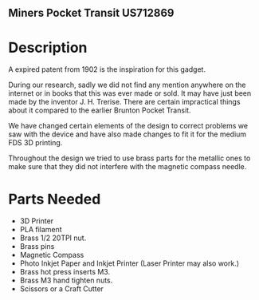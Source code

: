 ## Miners Pocket Transit US712869

# Description
A expired patent from 1902 is the inspiration for this gadget. 

During our research, sadly we did not find any mention anywhere on the internet or in books that this was ever made or sold. It may have just been made by the inventor J. H. Trerise. There are certain impractical things about it compared to the earlier Brunton Pocket Transit. 

We have changed certain elements of the design to correct problems we saw with the device and have also made changes to fit it for the medium FDS 3D printing.

Throughout the design we tried to use brass parts for the metallic ones to make sure that they did not interfere with the magnetic compass needle. 


# Parts Needed

* 3D Printer
* PLA filament
* Brass 1/2 20TPI nut.
* Brass pins
* Magnetic Compass
* Photo Inkjet Paper and Inkjet Printer (Laser Printer may also work.)
* Brass hot press inserts M3.
* Brass M3 hand tighten nuts.
* Scissors or a Craft Cutter




